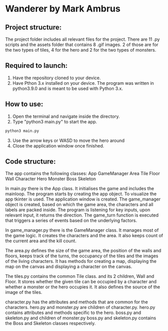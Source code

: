 # Wanderer by Mark Ambrus

## Project structure:
The project folder includes all relevant files for the project.
There are 11 .py scripts and the assets folder that contains 8 .gif images.
2 of those are for the two types of tiles, 4 for the hero and 2 for the two
types of monsters.

## Required to launch:
1. Have the repository cloned to your device.
2. Have Pthon 3.x installed on your device.
The program was written in python3.9.0 and is meant to be used with Python 3.x.

## How to use:
1. Open the terminal and navigate inside the directory.
2. Type "python3 main.py" to start the app.
```bash
python3 main.py
```
3. Use the arrow keys or WASD to move the hero around
4. Close the application window once finished.

## Code structure:

The app contains the following classes:
App
GameManager
Area
Tile
    Floor
    Wall
Character
    Hero
    Monster
        Boss
        Skeleton


In main.py there is the App class. It initialises the game and includes the
mainloop. The program starts by creating the app object.
To visualize the app tkinter is used. The application window is created. The
game_manager object is created, based on which the game area, the characters
and all labels are packed inside. The program is listening for key inputs, upon
relevant input, it returns the direction. The game_turn function is executed
that triggers a series of events based on the underlying factors.

In game_manager.py there is the GameManager class. It manages most of the game
logic. It creates the characters and the area. It also keeps count of the
current area and the kill count.

The area.py defines the size of the game area, the position of the walls and
floors, keeps track of the turns, the occupancy of the tiles and the images of
the living characters. It has methods for creating a map, displaying the map on
the canvas and displaying a character on the canvas.

The tiles.py contains the common Tile class.
 and its 2 children, Wall and Floor.
It stores whether the given tile can be occupied by a character and whether a
monster or the hero occupies it. It also defines the source of the image of the
tiles.

character.py has the attributes and methods that are common for the characters.
hero.py and monster.py are children of character.py.
hero.py contains attributes and methods specific to the hero.
boss.py and skeleton.py and children of monster.py
boss.py and skeleton.py contains the Boss and Skeleton classes respectively.